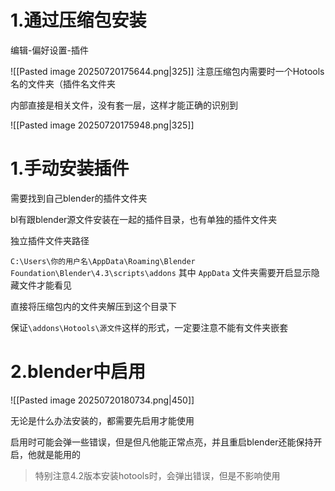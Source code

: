 # 1.通过压缩包安装
编辑-偏好设置-插件

![[Pasted image 20250720175644.png|325]]
注意压缩包内需要时一个Hotools名的文件夹（插件名文件夹

内部直接是相关文件，没有套一层，这样才能正确的识别到

![[Pasted image 20250720175948.png|325]]
# 1.手动安装插件

需要找到自己blender的插件文件夹

bl有跟blender源文件安装在一起的插件目录，也有单独的插件文件夹

独立插件文件夹路径

`C:\Users\你的用户名\AppData\Roaming\Blender Foundation\Blender\4.3\scripts\addons`
其中 `AppData` 文件夹需要开启显示隐藏文件才能看见

直接将压缩包内的文件夹解压到这个目录下

保证`\addons\Hotools\源文件`这样的形式，一定要注意不能有文件夹嵌套

# 2.blender中启用
![[Pasted image 20250720180734.png|450]]

无论是什么办法安装的，都需要先启用才能使用

启用时可能会弹一些错误，但是但凡他能正常点亮，并且重启blender还能保持开启，他就是能用的  
>特别注意4.2版本安装hotools时，会弹出错误，但是不影响使用

